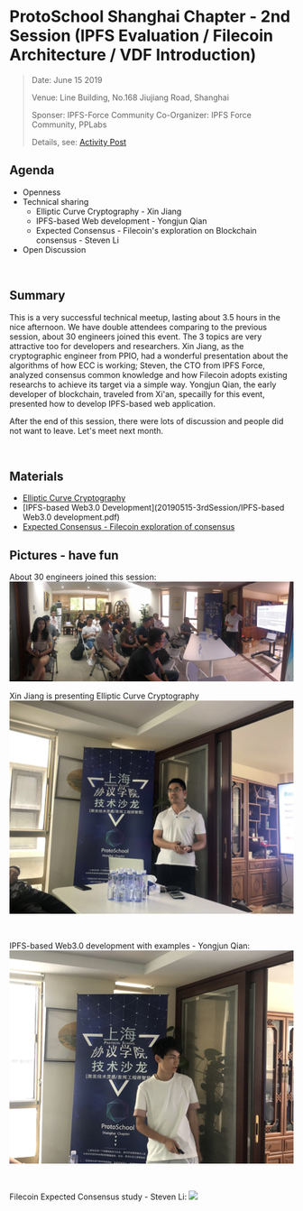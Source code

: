 # ProtoSchool Shanghai Chapter - 2nd Session (IPFS Evaluation / Filecoin Architecture / VDF Introduction) 

> Date:  June 15 2019 
> 
> Venue:  Line Building, No.168 Jiujiang Road, Shanghai 
> 
> Sponser: IPFS-Force Community 
> Co-Organizer: IPFS Force Community, PPLabs
> 
> Details, see: [Activity Post](https://www.meetup.com/Shanghai-Decentralized-Systems-Meetup-Group/events/261891470/)

## Agenda
- Openness
- Technical sharing
  - Elliptic Curve Cryptography - Xin Jiang
  - IPFS-based Web development - Yongjun Qian
  - Expected Consensus - Filecoin's exploration on Blockchain consensus - Steven Li
- Open Discussion 

<br>

## Summary
This is a very successful technical meetup, lasting about 3.5 hours in the nice afternoon. We have double attendees comparing to
the previous session, about 30 engineers joined this event. The 3 topics are very attractive too for developers and researchers. 
Xin Jiang, as the cryptographic engineer from PPIO, had a wonderful presentation about the algorithms of how ECC is working; Steven, 
the CTO from IPFS Force, analyzed consensus common knowledge and how Filecoin adopts existing researchs to achieve its target via 
a simple way. Yongjun Qian, the early developer of blockchain, traveled from Xi'an, specailly for this event, presented how to 
develop IPFS-based web application.

 After the end of this session, there were lots of discussion and people did not want to leave. Let's meet next month. 

<br>

## Materials
- [Elliptic Curve Cryptography](20190515-3rdSession/Elliptic_Curve_Cryptography.pdf)
- [IPFS-based Web3.0 Development](20190515-3rdSession/IPFS-based Web3.0 development.pdf)
- [Expected Consensus - Filecoin exploration of consensus](20190515-3rdSession/FilecoinExpectedeConsensus.jpg)


## Pictures - have fun
About 30 engineers joined this session:
![](20190515-3rdSession/AllTogether.jpg)
<br>

Xin Jiang is presenting Elliptic Curve Cryptography 
![](20190515-3rdSession/XinJIang.jpg)

<br>

IPFS-based Web3.0 development with examples - Yongjun Qian:
![](20190515-3rdSession/YongjunQIan.jpg)

<br>

Filecoin Expected Consensus study - Steven Li:
![](20190515-3rdSession/StevenLi.jpg)
